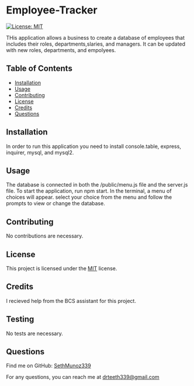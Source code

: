 # Employee-Tracker



[![License: MIT](https://img.shields.io/badge/License-MIT-yellow.svg)](https://opensource.org/licenses/MIT)



THis application allows a business to create a database of employees that includes their roles, departments,slaries, and managers. It can be updated with new roles, departments, and empolyees.

## Table of Contents

- [Installation](#installation)
- [Usage](#usage)
- [Contributing](#contributing)
- [License](#license)
- [Credits](#credits)
- [Questions](#questions)

## Installation

In order to run this application you need to install console.table, express, inquirer, mysql, and mysql2.

## Usage

The database is connected in both the /public/menu.js file and the server.js file. To start the application, run npm start. In the terminal, a menu of choices will appear. select your choice from the menu and follow the prompts to view or change the database.

## Contributing

No contributions are necessary.

## License

This project is licensed under the [MIT](https://opensource.org/licenses/MIT) license.

## Credits

I recieved help from the BCS assistant for this project.

## Testing

No tests are necessary.

## Questions

Find me on GitHub: [SethMunoz339](https://github.com/SethMunoz339)

For any questions, you can reach me at [drteeth339@gmail.com](mailto:drteeth339@gmail.com)